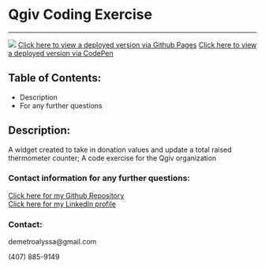 <!DOCTYPE html>
<html lang= "en">
<head>
<meta charset="UTF-8" />
<meta name="viewport" content="width=device-width, initial-scale=1.0">
<h1>Qgiv Coding Exercise</h1>
<hr>
</head>
<body>
<img src="https://i.imgur.com/NLiKM9b.jpg">
<a href="https://leanndemetro.github.io/QgivCodeExercise/"> Click here to view a deployed version via Github Pages<a> 
<a href="https://codepen.io/alyssademetro/pen/RwVPzdp"> Click here to view a deployed version via CodePen<a> 

<h2>Table of Contents:</h2>
    
<ul>
<li>Description</li>
<li>For any further questions</li>
</ul>   

<h2>Description:</h2>
<p>A widget created to take in donation values and update a total raised thermometer counter; A code exercise for the Qgiv organization  </p>

<h3>Contact information for any further questions:</h3>
         
<a href="https://github.com/leanndemetro/QgivCodeExercise"> Click here for my Github Repository </a>
<br>
<a href="https://www.linkedin.com/in/alyssa-de-metro-59abba1b0/"> Click here for my LinkedIn profile </a>

<h3>Contact:</h3>
<p>demetroalyssa@gmail.com</p>
<p>(407) 885-9149</p>

</body> 
</html>
